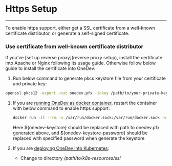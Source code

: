 # Https Setup
----------

To enable https support,  either get a SSL certificate from a well-known certificate distributor, or generate a self-signed certificate. 

### Use certificate from well-known certificate distributor

If you've [set up reverse proxy](reverse proxy setup), install the certificate into Apache or Nginx following its usage guide. Otherwise follow below guide to install the certificate into OneDev:

1. Run below command to generate pkcs keystore file from your certificate and private key:

  ```bash
  openssl pkcs12 -export -out onedev.pfx -inkey /path/to/your-private-key -in /path/to/your-cert
  ```
1. If you are [running OneDev as docker container](run-as-docker-container.md), restart the container with below command to enable https support:
    ```bash
    docker run -it --rm -v /var/run/docker.sock:/var/run/docker.sock -v $(which docker):/usr/bin/docker -v /opt/onedev:/opt/onedev -v ${onedev-keystore}:/opt/onedev/conf/onedev.pfx -e https_port=6643 -e keystore=/opt/onedev/conf/onedev.pfx -e keystore_password=${onedev-keystore-password} -p 6643:6643 1dev/server
    ```
    Here ${onedev-keystore} should be replaced with path to onedev.pfx generated above, and ${onedev-keystore-password} should be replaced with specified password when generate the keystore
 
1. If you are [deploying OneDev into Kubernetes](deploy-into-k8s.md):
    * Change to directory _/path/to/k8s-resources/ssl_